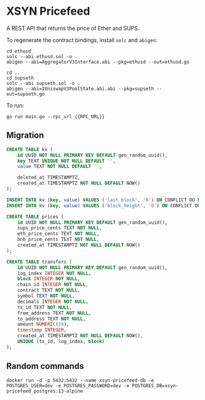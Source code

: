 # XSYN Pricefeed

A REST API that returns the price of Ether and SUPS.

To regenerate the contract bindings, install `solc` and `abigen`:

```
cd ethusd
solc --abi ethusd.sol -o .
abigen --abi=AggregatorV3Interface.abi --pkg=ethusd --out=ethusd.go

cd ..
cd supseth
solc --abi supseth.sol -o .
abigen --abi=IUniswapV3PoolState.abi.abi --pkg=supseth --out=supseth.go
```

To run:

```
go run main.go --rpc_url {{RPC_URL}}
```

## Migration

```sql
CREATE TABLE kv (
    id UUID NOT NULL PRIMARY KEY DEFAULT gen_random_uuid(),
    key TEXT UNIQUE NOT NULL DEFAULT '',
    value TEXT NOT NULL DEFAULT '',

    deleted_at TIMESTAMPTZ,
    created_at TIMESTAMPTZ NOT NULL DEFAULT NOW()
);

INSERT INTO kv (key, value) VALUES ('last_block', '0') ON CONFLICT DO NOTHING;
INSERT INTO kv (key, value) VALUES ('block_height', '0') ON CONFLICT DO NOTHING;

CREATE TABLE prices (
    id UUID NOT NULL PRIMARY KEY DEFAULT gen_random_uuid(),
    sups_price_cents TEXT NOT NULL,
    eth_price_cents TEXT NOT NULL,
    bnb_price_cents TEXT NOT NULL,
    created_at TIMESTAMPTZ NOT NULL DEFAULT NOW()
);

CREATE TABLE transfers (
    id UUID NOT NULL PRIMARY KEY DEFAULT gen_random_uuid(),
    log_index INTEGER NOT NULL,
    block INTEGER NOT NULL,
    chain_id INTEGER NOT NULL,
    contract TEXT NOT NULL,
    symbol TEXT NOT NULL,
    decimals INTEGER NOT NULL,
    tx_id TEXT NOT NULL,
    from_address TEXT NOT NULL,
    to_address TEXT NOT NULL,
    amount NUMERIC(28),
    timestamp INTEGER,
    created_at TIMESTAMPTZ NOT NULL DEFAULT NOW(),
    UNIQUE (tx_id, log_index, block)
);
```

## Random commands

`docker run -d -p 5432:5432 --name xsyn-pricefeed-db -e POSTGRES_USER=dev -e POSTGRES_PASSWORD=dev -e POSTGRES_DB=xsyn-pricefeed postgres:13-alpine`
